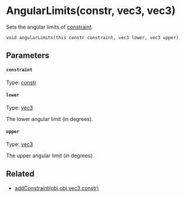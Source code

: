 

# AngularLimits(constr, vec3, vec3)

Sets the angular limits of [constraint](#constraint).

```
void angularLimits(this constr constraint, vec3 lower, vec3 upper)
```

## Parameters

#### `constraint`
Type: [constr](/MdDocs/Types/Constr.md)

#### `lower`
Type: [vec3](/MdDocs/Types/Vec3.md)

The lower angular limit (in degrees).

#### `upper`
Type: [vec3](/MdDocs/Types/Vec3.md)

The upper angular limit (in degrees).

## Related

 - [addConstraint(obj,obj,vec3,constr)](/MdDocs/Functions/Physics/AddConstraint.obj.obj.vec3.constr.md)


